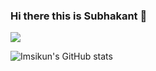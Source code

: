 ### Hi there this is Subhakant 👋


<img src='https://github-readme-stats.vercel.app/api?username=imsikun&&show_icons=true&title_color=ffffff&icon_color=bb2acf&text_color=daf7dc&bg_color=151515'>

![Imsikun's GitHub stats](https://github-readme-stats.vercel.app/api?username=imsikun&show_icons=true&theme=radical)
